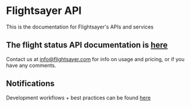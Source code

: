 # Flightsayer API

This is the documentation for Flightsayer's APIs and services

## The flight status API documentation is [here](flight_status.md) ##

Contact us at info@flightsayer.com for info on usage and pricing, or if you have any comments.

## Notifications
Development workflows + best practices can be found [here](notifications.md)